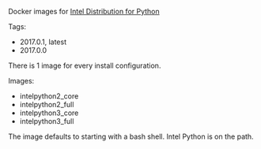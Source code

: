 Docker images for [Intel Distribution for Python](https://software.intel.com/en-us/intel-distribution-for-python)

Tags:

* 2017.0.1, latest
* 2017.0.0

There is 1 image for every install configuration.

Images:

* intelpython2_core
* intelpython2_full
* intelpython3_core
* intelpython3_full

The image defaults to starting with a bash shell. Intel Python is on the path.
